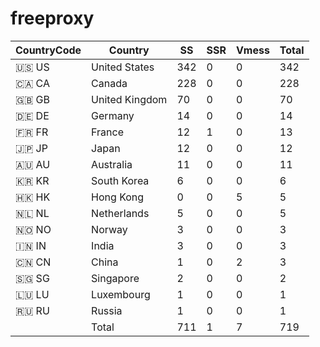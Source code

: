 # freeproxy

|CountryCode|Country|SS|SSR|Vmess|Total|
|  ----  | ----  |  ----  | ----  |  ----  | ----  |
|🇺🇸 US|United States|342|0|0|342|
|🇨🇦 CA|Canada|228|0|0|228|
|🇬🇧 GB|United Kingdom|70|0|0|70|
|🇩🇪 DE|Germany|14|0|0|14|
|🇫🇷 FR|France|12|1|0|13|
|🇯🇵 JP|Japan|12|0|0|12|
|🇦🇺 AU|Australia|11|0|0|11|
|🇰🇷 KR|South Korea|6|0|0|6|
|🇭🇰 HK|Hong Kong|0|0|5|5|
|🇳🇱 NL|Netherlands|5|0|0|5|
|🇳🇴 NO|Norway|3|0|0|3|
|🇮🇳 IN|India|3|0|0|3|
|🇨🇳 CN|China|1|0|2|3|
|🇸🇬 SG|Singapore|2|0|0|2|
|🇱🇺 LU|Luxembourg|1|0|0|1|
|🇷🇺 RU|Russia|1|0|0|1|
||Total|711|1|7|719|
